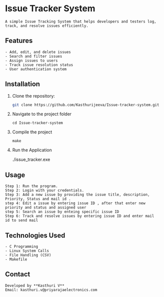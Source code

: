 # Issue Tracker System  

    A simple Issue Tracking System that helps developers and testers log, track, and resolve issues efficiently.

## Features

    - Add, edit, and delete issues
    - Search and filter issues
    - Assign issues to users
    - Track issue resolution status
    - User authentication system

## Installation

1. Clone the repository:
   ```sh
   git clone https://github.com/Kasthurijeeva/Issue-tracker-system.git

2. Navigate to the project folder

       cd Issue-tracker-system

3. Compile the project

       make

4. Run the Application

    ./issue_tracker.exe

## Usage

    Step 1: Run the program.
    Step 2: Login with your credentials.
    Step 3: Add a new issue by providing the issue title, description, Priority, Status and mail id .
    step 4: Edit a issue by entering issue ID , after that enter new priority and status and assigned user
    step 5: Search an issue by enteing specific issue ID
    Step 6: Track and resolve issues by entering issue ID and enter mail id to send mail

## Technologies Used

    - C Programming
    - Linux System Calls
    - File Handling (CSV)
    - Makefile

## Contact
    Developed by **Kasthuri V**  
    Email: kasthuri.v@priyarajaelectronics.com    
    
